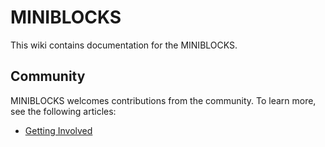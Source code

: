 # MINIBLOCKS

This wiki contains documentation for the MINIBLOCKS.

## Community

MINIBLOCKS welcomes contributions from the community. To learn more, see the following articles:

- [Getting Involved](getting-involved/README.md)